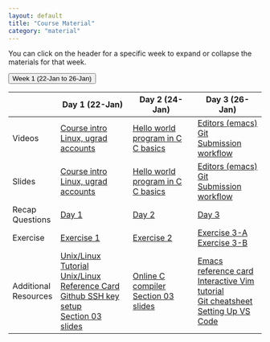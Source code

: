 ```yaml
---
layout: default
title: "Course Material"
category: "material"
---
```


<!--
IMPORTANT: please don't edit material.md directly.
Instead, edit material.csv, adding a new row for each item you
want to add, and then regenerate materials.md by running
the command

  ./gen_materials_page.rb > material.md

Then add, commit, and push both material.csv and material.md.
-->

You can click on the header for a specific week to expand or collapse
the materials for that week.

<button type="button" id="week_1_toggle" class="week_control_button">Week 1 (22-Jan to 26-Jan)</button>
<div id="week_1" class="collapsible">
<table>
  <thead>
    <tr>
      <th></th>
      <th>Day 1 (22-Jan)</th>
      <th>Day 2 (24-Jan)</th>
      <th>Day 3 (26-Jan)</th>
    </tr>
  </thead>
  <tbody>
    <tr>
      <td>Videos</td>
      <td><a class='external' target='_blank' href='https://jh.hosted.panopto.com/Panopto/Pages/Viewer.aspx?id=9e328953-5564-49fe-b03a-b0690123dcf1'>Course intro</a><br><a class='external' target='_blank' href='https://jh.hosted.panopto.com/Panopto/Pages/Viewer.aspx?id=1273cccc-b312-47d4-802a-ae2200fefc22'>Linux, ugrad accounts</a></td>
      <td><a class='external' target='_blank' href='https://jh.hosted.panopto.com/Panopto/Pages/Viewer.aspx?id=1a42038f-6e6e-43cb-958a-ae230027ad23'>Hello world program in C</a><br><a class='external' target='_blank' href='https://jh.hosted.panopto.com/Panopto/Pages/Viewer.aspx?id=c7fc4118-f301-40bb-8693-ae230027ac09'>C basics</a></td>
      <td><a class='external' target='_blank' href='https://jh.hosted.panopto.com/Panopto/Pages/Viewer.aspx?id=d7af51c6-fffc-4c79-9e8e-ae230027adb4'>Editors (emacs)</a><br><a class='external' target='_blank' href='https://jh.hosted.panopto.com/Panopto/Pages/Viewer.aspx?id=7f332c5e-6ad8-4ff8-a702-ae23002793cf'>Git</a><br><a class='external' target='_blank' href='https://jh.hosted.panopto.com/Panopto/Pages/Viewer.aspx?id=4c4f67dd-677c-40d9-8bbc-ae230027ac60'>Submission workflow</a></td>
    </tr>
    <tr>
      <td>Slides</td>
      <td><a href='slides/day01_intro.pdf'>Course intro</a><br><a href='slides/day01_linux_basics.pdf'>Linux, ugrad accounts</a></td>
      <td><a href='slides/day02_hello_world_c.pdf'>Hello world program in C</a><br><a href='slides/day02_c_basics.pdf'>C basics</a></td>
      <td><a href='slides/day03_editors.pdf'>Editors (emacs)</a><br><a href='slides/day03_git.pdf'>Git</a><br><a href='slides/day03_submission_workflow.pdf'>Submission workflow</a></td>
    </tr>
    <tr>
      <td>Recap<br>Questions</td>
      <td><a href='questions/day01.html'>Day 1</a></td>
      <td><a href='questions/day02.html'>Day 2</a></td>
      <td><a href='questions/day03.html'>Day 3</a></td>
    </tr>
    <tr>
      <td>Exercise</td>
      <td><a href='exercise/ex01.html'>Exercise 1</a></td>
      <td><a href='exercise/ex02.html'>Exercise 2</a></td>
      <td><a href='exercise/ex03a.html'>Exercise 3-A</a><br><a href='exercise/ex03b.html'>Exercise 3-B</a></td>
    </tr>
    <tr>
      <td>Additional<br>Resources</td>
      <td><a class='external' target='_blank' href='https://cs.jhu.edu/~joanne/unix.html'>Unix/Linux Tutorial</a><br><a class='external' target='_blank' href='https://cs.jhu.edu/~joanne/unixRC.pdf'>Unix/Linux Reference Card</a><br><a href='resources/github-ssh.html'>Github SSH key setup</a>
	  <BR><A class='external' target='_blank' HREF="slides_misha/01.pdf">Section 03 slides</A>
	  </td>
      <td><a class='external' target='_blank' href='https://www.onlinegdb.com/online_c_compiler'>Online C compiler</a>
	  <BR><A class='external' target='_blank' HREF="slides_misha/02.pdf">Section 03 slides</A>
	  </td>
      <td><a class='external' target='_blank' href='https://www.gnu.org/software/emacs/refcards/pdf/refcard.pdf'>Emacs reference card</a><br><a class='external' target='_blank' href='https://www.openvim.com/'>Interactive Vim tutorial</a><br><a class='external' target='_blank' href='https://github.github.com/training-kit/downloads/github-git-cheat-sheet.pdf'>Git cheatsheet</a><br><a class='external' target='_blank' href='https://jh.hosted.panopto.com/Panopto/Pages/Viewer.aspx?id=9efa206a-6849-4bab-b630-ae3200303731'>Setting Up VS Code</a></td>
    </tr>
  </tbody>
</table>
</div>

<!-- 
<button type="button" id="week_2_toggle" class="week_control_button">Week 2 (4-Sep to 8-Sep)</button>
<div id="week_2" class="collapsible">
<table>
  <thead>
    <tr>
      <th></th>
      <th>Labor Day (4-Sep)</th>
      <th>Day 4 (6-Sep)</th>
      <th>Day 5 (8-Sep)</th>
    </tr>
  </thead>
  <tbody>
    <tr>
      <td>Videos</td>
      <td>NA</td>
      <td><a class='external' target='_blank' href='https://jh.hosted.panopto.com/Panopto/Pages/Viewer.aspx?id=45b14d44-3d4e-4fd7-b0c0-ae230027aef2'>Logical operators, control flow</a></td>
      <td><a class='external' target='_blank' href='https://jh.hosted.panopto.com/Panopto/Pages/Viewer.aspx?id=58f4d402-fd0d-4868-b805-ae230027ab93'>Arrays, ASCII</a><br><a class='external' target='_blank' href='https://jh.hosted.panopto.com/Panopto/Pages/Viewer.aspx?id=06a4f1da-f6a1-4212-b686-ae230027ab33'>C strings</a></td>
    </tr>
    <tr>
      <td>Slides</td>
      <td>NA</td>
      <td><a href='slides/day04_control_flow.pdf'>Logical operators, control flow</a></td>
      <td><a href='slides/day05_arrays.pdf'>Arrays</a><br><a href='slides/day05_c_strings.pdf'>C strings</a></td>
    </tr>
    <tr>
      <td>Recap<br>Questions</td>
      <td>NA</td>
      <td><a href='questions/day04.html'>Day 4</a></td>
      <td><a href='questions/day05.html'>Day 5</a></td>
    </tr>
    <tr>
      <td>Exercise</td>
      <td>NA</td>
      <td><a href='exercise/ex04.html'>Exercise 4</a></td>
      <td><a href='exercise/ex05.html'>Exercise 5</a></td>
    </tr>
    <tr>
      <td>Additional<br>Resources</td>
      <td></td>
      <td></td>
      <td></td>
    </tr>
  </tbody>
</table>
</div>

<button type="button" id="week_3_toggle" class="week_control_button">Week 3 (11-Sep to 15-Sep)</button>
<div id="week_3" class="collapsible">
<table>
  <thead>
    <tr>
      <th></th>
      <th>Day 6 (11-Sep)</th>
      <th>Day 7 (13-Sep)</th>
      <th>Day 8 (15-Sep)</th>
      
    </tr>
  </thead>
  <tbody>
    <tr>
      <td>Videos</td>
      <td><a class='external' target='_blank' href='https://jh.hosted.panopto.com/Panopto/Pages/Viewer.aspx?id=ae149930-15ce-460c-a2df-ae230027aac0'>File I/O, assert, math functions</a><br><a class='external' target='_blank' href='https://jh.hosted.panopto.com/Panopto/Pages/Viewer.aspx?id=1de2958b-f8b8-4fae-ac47-ae230027aa77'>Writing functions, command line arguments</a><br></td>
      <td><a class='external' target='_blank' href='https://jh.hosted.panopto.com/Panopto/Pages/Viewer.aspx?id=bbef007b-88a8-4e42-bcc4-ae230027a8f4'>Function declarations</a><br><a class='external' target='_blank' href='https://jh.hosted.panopto.com/Panopto/Pages/Viewer.aspx?id=c18158bd-cf31-48c4-a2c0-ae230027a87e'>Passing arrays to functions</a><br><a class='external' target='_blank' href='https://jh.hosted.panopto.com/Panopto/Pages/Viewer.aspx?id=12215376-94e9-48dd-8d5a-ae230027937e'>Recursion</a></td>
      <td><a class='external' target='_blank' href='https://jh.hosted.panopto.com/Panopto/Pages/Viewer.aspx?id=76660996-f221-4bda-85bf-ae230027aa0b'>Separate compilation</a><br><a class='external' target='_blank' href='https://jh.hosted.panopto.com/Panopto/Pages/Viewer.aspx?id=956ae811-74a5-48f2-8d73-ae230027a9b0'>Makefiles</a><br><a class='external' target='_blank' href='https://jh.hosted.panopto.com/Panopto/Pages/Viewer.aspx?id=76a9e1f6-07f3-483c-9341-ae230027a948'>Header guards</a></td>
    </tr>
    <tr>
      <td>Slides</td>
      <td><a href='slides/day06_fileio_assertion_math.pdf'>File I/O, assert, math functions</a><br><a href='slides/day06_functions_command_line_arguments.pdf'>Writing functions, command line arguments</a><br></td>
      <td><a href='slides/day07_function_declaration.pdf'>Function declarations</a><br><a href='slides/day07_passing_arrays_to_functions.pdf'>Passing arrays to functions</a><br><a href='slides/day07_recursion.pdf'>Recursion</a></td>
      <td><a href='slides/day08_separate_compilation.pdf'>Separate compilation</a><br><a href='slides/day08_makefiles.pdf'>Makefiles</a><br><a href='slides/day08_header_guards.pdf'>Header guards</a></td>
    </tr>
    <tr>
      <td>Recap<br>Questions</td>
      <td><a href='questions/day06.html'>Day 6</a></td>
      <td><a href='questions/day07.html'>Day 7</a></td>
      <td><a href='questions/day08.html'>Day 8</a></td>
    </tr>
    <tr>
      <td>Exercise</td>
      <td><a href='exercise/ex06.html'>Exercise 6</a></td>
      <td><a href='exercise/ex07.html'>Exercise 7</a></td>
      <td><a href='exercise/ex08.html'>Exercise 8</a></td>
    </tr>
    <tr>
      <td>Additional<br>Resources</td>
      <td></td>
      <td></td>
      <td></td>
    </tr>
    
  </tbody>
</table>
</div>

<button type="button" id="week_4_toggle" class="week_control_button">Week 4 (18-Sep to 22-Sep)</button>
<div id="week_4" class="collapsible">
<table>
  <thead>
    <tr>
      <th></th>
      <th>Day 9 (18-Sep)</th>
      <th>Day 10 (20-Sep)</th>
      <th>Day 11 (22-Sep)</th>
    </tr>
  </thead>
  <tbody>
    <tr>
      <td>Videos</td>
      <td><a class='external' target='_blank' href='https://jh.hosted.panopto.com/Panopto/Pages/Viewer.aspx?id=67aec427-5035-40bb-a34f-ae230027a824'>Multidimensional arrays, gdb</a></td>
      <td><a class='external' target='_blank' href='https://jh.hosted.panopto.com/Panopto/Pages/Viewer.aspx?id=7dd96f56-4676-4f7c-913d-ae230027a7a3'>Pointers</a></td>
      <td><a class='external' target='_blank' href='https://jh.hosted.panopto.com/Panopto/Pages/Viewer.aspx?id=88e3945a-f1f2-4442-825e-ae230027a746'>Dynamic Memory Allocation</a><br><a class='external' target='_blank' href='https://jh.hosted.panopto.com/Panopto/Pages/Viewer.aspx?id=f4c78306-67c7-4184-955f-ae230027a6b2'>Valgrind</a></td>
    </tr>
    <tr>
      <td>Slides</td>
      <td><a href='slides/day09_multidimensional_arrays_gdb.pdf'>Multidimensional arrays, gdb</a></td>
      <td><a href='slides/day10_pointers.pdf'>Pointers</a></td>
      <td><a href='slides/day11_dynamic_memory_allocation.pdf'>Dynamic Memory Allocation</a><br><a href='slides/day11_valgrind.pdf'>Valgrind</a></td>
    </tr>
    <tr>
      <td>Recap<br>Questions</td>
      <td><a href='questions/day09.html'>Day 9</a></td>
      <td><a href='questions/day10.html'>Day 10</a></td>
      <td><a href='questions/day11.html'>Day 11</a></td>
    </tr>
    <tr>
      <td>Exercise</td>
      <td><a href='exercise/ex09.html'>Exercise 9</a></td>
      <td><a href='exercise/ex10.html'>Exercise 10</a></td>
      <td><a href='exercise/ex11.html'>Exercise 11</a></td>
    </tr>
    <tr>
      <td>Additional<br>Resources</td>
      <td><a class='external' target='_blank' href='https://darkdust.net/files/GDB%20Cheat%20Sheet.pdf'>GDB Cheat Sheet</a></td>
      <td><a class='external' target='_blank' href='https://www.youtube.com/watch?v=5VnDaHBi8dM'>Binky the Pointer (Video)</a></td>
      <td><code>valgrind --leak-check=full --show-leak-kinds=all</code></td>
    </tr>
  </tbody>
</table>
</div>

<button type="button" id="week_5_toggle" class="week_control_button">Week 5 (25-Sep to 29-Sep)</button>
<div id="week_5" class="collapsible">
<table>
  <thead>
    <tr>
      <th></th>
      <th>Day 12 (25-Sep)</th>
      <th>Day 13 (27-Sep)</th>
      <th>Day 14 (29-Sep)</th>
    </tr>
  </thead>
  <tbody>
    <tr>
      <td>Videos</td>
      <td><a class='external' target='_blank' href='https://jh.hosted.panopto.com/Panopto/Pages/Embed.aspx?id=6626bc1f-ffd6-4245-91cd-ae230027a13e'>Pointer Arithmetic</a><br><a class='external' target='_blank' href='https://jh.hosted.panopto.com/Panopto/Pages/Viewer.aspx?id=5b124364-dcca-4e9b-b276-ae23002792a9'>Dynamic 2-D Arrays, Pointers and Const</a></td><td><a class='external' target='_blank' href='https://jh.hosted.panopto.com/Panopto/Pages/Viewer.aspx?id=6fa78f1f-431c-40ea-95e2-ae230027a663'>Lifetime/Scope</a><br><a class='external' target='_blank' href='https://jh.hosted.panopto.com/Panopto/Pages/Viewer.aspx?id=81f128ab-96f2-433e-b770-ae230027a5f4'>Structs</a><br><a class='external' target='_blank' href='https://jh.hosted.panopto.com/Panopto/Pages/Viewer.aspx?id=e02cd998-bfde-4c4a-977a-ae23002791e7'>Random number generation</a></td>
      <td><a class='external' target='_blank' href='https://jh.hosted.panopto.com/Panopto/Pages/Viewer.aspx?id=9a428f88-2a13-420b-b008-ae230027a35f'>Binary file I/O</a><br><a class='external' target='_blank' href='https://jh.hosted.panopto.com/Panopto/Pages/Viewer.aspx?id=373770ad-6472-4b72-b789-ae230027a246'>Bitwise operations</a></td>
    </tr>
    <tr>
      <td>Slides</td>
      <td><a href='slides/day12_pointer_arithmetic.pdf'>Pointer Arithmetic</a><br><a href='slides/day12_more_pointers_dynamic_2d_arrays.pdf'>Dynamic 2-D Arrays, Pointers and Const</a></td>
      <td><a href='slides/day13_lifetime_scope.pdf'>Lifetime/Scope</a><br><a href='slides/day13_struct_type.pdf'>Structs</a><br><a href='slides/day13_random_numbers.pdf'>Random number generation</a></td>
      <td><a href='slides/day14_binary_file_io.pdf'>Binary file I/O</a><br><a href='slides/day14_bitwise_operations.pdf'>Bitwise operations</a></td>
    </tr>
    <tr>
      <td>Recap<br>Questions</td>
      <td><a href='questions/day12.html'>Day 12</a></td>
      <td><a href='questions/day13.html'>Day 13</a></td>
      <td><a href='questions/day14.html'>Day 14</a></td>
    </tr>
    <tr>
      <td>Exercise</td>
      <td><a href='exercise/ex12.html'>Exercise 12</a></td>
      <td><a href='exercise/ex13.html'>Exercise 13</a></td>
      <td><a href='exercise/ex14.html'>Exercise 14</a></td>
    </tr>
    <tr>
      <td>Additional<br>Resources</td>
      <td></td>
      <td></td>
      <td></td>
    </tr>
  </tbody>
</table>
</div>


<button type="button" id="week_6_toggle" class="week_control_button">Week 6 (2-Oct to 6-Oct)</button>
<div id="week_6" class="collapsible">
<table>
  <thead>
    <tr>
      <th></th>
      <th>Day 15 (2-Oct)</th>
      <th>Day 16 (4-Oct)</th>
      <th>Day 17 (6-Oct)</th>
    </tr>
  </thead>
  <tbody>
    <tr>
      <td>Videos</td>
      <td><a class='external' target='_blank' href='https://jh.hosted.panopto.com/Panopto/Pages/Viewer.aspx?id=9ce56b92-a382-468f-8c9e-ae230027a1af'>Number representation,<br>type conversion/casting</a></td>
      <td><a class='external' target='_blank' href='https://jh.hosted.panopto.com/Panopto/Pages/Viewer.aspx?id=254ea75c-12a1-456c-b91d-ae230027a0c6'>Linked lists</a></td>
      <td></td>
    </tr>
    <tr>
      <td>Slides</td>
      <td><a href='slides/day15_number_rep_type_conversions.pdf'>Number representation,<br>type conversion/casting</a></td>
      <td><a href='slides/day16_linked_lists.pdf'>Linked lists</a></td>
      <td></td>
    </tr>
    <tr>
      <td>Recap<br>Questions</td>
      <td><a href='questions/day15.html'>Day 15</a></td>
      <td><a href='questions/day16.html'>Day 16</a></td>
      <td></td>
    </tr>
    <tr>
      <td>Exercise</td>
      <td><a href='exercise/ex15.html'>Exercise 15</a></td>
      <td><a href='exercise/ex16.html'>Exercise 16</a></td>
      <td><a href='assign/midterm.html'>Midterm Project</a></td>
    </tr>
    <tr>
      <td>Additional<br>Resources</td>
      <td></td>
      <td></td>
      <td></td>
    </tr>
  </tbody>
</table>
</div>

<button type="button" id="week_7_toggle" class="week_control_button">Week 7 (9-Oct to 13-Oct)</button>
<div id="week_7" class="collapsible">
<table>
  <thead>
    <tr>
      <th></th>
      <th>Day 18 (9-Oct)</th>
      <th>Day 19 (11-Oct)</th>
      <th>Day 20 (13-Oct)</th>
    </tr>
  </thead>
  <tbody>
    <tr>
      <td>Videos</td>
      <td><a class='external' target='_blank' href='https://jh.hosted.panopto.com/Panopto/Pages/Viewer.aspx?id=06994aeb-6743-4fcd-b69f-ae2300279d42'>More Linked lists</a></td>
      <td>N/A</td>
      <td>N/A</td>
    </tr>
    <tr>
      <td>Slides</td>
      <td><a href='slides/day17_more_linked_lists.pdf'>More Linked lists</a></td>
      <td>N/A</td>
      <td>N/A</td>
    </tr>
    <tr>
      <td>Recap<br>Questions</td>
      <td><a href='questions/day17.html'>Day 18</a></td>
      <td>N/A</td>
      <td>N/A</td>
    </tr>
    <tr>
      <td>Exercise</td>
      <td><a href='exercise/ex17.html'>Exercise 17</a></td>
      <td>Midterm Project</td>
      <td>Midterm Project</td>
    </tr>
    <tr>
      <td>Additional<br>Resources</td>
      <td><a href='resources/MidtermReview.pdf'>Midterm Review Questions</a><br><a href='resources/Midterm-Fall2019.pdf'>Fall 2019 Midterm Questions</a></td>
      <td></td>
      <td><a href='resources/MidtermReview-solutions.pdf'>Midterm Review Solutions</a><br><a href='resources/Midterm-Fall2019-solutions.pdf'>Fall 2019 Midterm Solutions</a></td>
    </tr>
  </tbody>
</table>
</div>

<button type="button" id="week_8_toggle" class="week_control_button">Week 8 (16-Oct to 20-Oct)</button>
<div id="week_8" class="collapsible">
<table>
  <thead>
    <tr>
      <th></th>
      <th>Day 21 (16-Oct)</th>
      <th>Day 22 (18-Oct)</th>
      <th>Fall Break (20-Oct)</th>
    </tr>
  </thead>
  <tbody>
    <tr>
      <td>Videos</td>
      <td>Midterm Exam</td>
      <td><a class='external' target='_blank' href='https://jh.hosted.panopto.com/Panopto/Pages/Viewer.aspx?id=2760c264-312d-49f2-9e43-ae2300279acb'>Introduction to C++</a><br><a class='external' target='_blank' href='https://jh.hosted.panopto.com/Panopto/Pages/Viewer.aspx?id=954ea030-61b3-482d-96e8-ae2300279a4f'>C++ Strings</a></td>
      <td>Fall Break (no class)!</td>
    </tr>
    <tr>
      <td>Slides</td>
      <td>Midterm Exam</td>
      <td><a href='slides/day22_intro_cpp.pdf'>Introduction to C++</a><br><a href='slides/day22_cpp_strings.pdf'>C++ Strings</a></td>
      <td>N/A</td> 
    </tr>
    <tr>
      <td>Recap<br>Questions</td>
      <td>N/A</td>
      <td><a href='questions/day22.html'>Day 22</a></td>
      <td>N/A</td>
      </tr>
    <tr>
      <td>Exercise</td>
      <td>N/A</td>
      <td>Midtem Project</td>
      <td>N/A</td>
    </tr>
    <tr>
      <td>Additional<br>Resources</td>
      <td></td>
      <td></td>
      <td></td>
    </tr>
  </tbody>
</table>
</div>

<button type="button" id="week_9_toggle" class="week_control_button">Week 9 (23-Oct to 27-Oct)</button>
<div id="week_9" class="collapsible">
<table>
  <thead>
    <tr>
      <th></th>
      <th>Day 23 (23-Oct)</th>
      <th>Day 24 (25-Oct)</th>
      <th>Day 25 (27-Oct)</th>
    </tr>
  </thead>
  <tbody>
    <tr>
      <td>Videos</td>
      <td><a class='external' target='_blank' href='https://jh.hosted.panopto.com/Panopto/Pages/Viewer.aspx?id=04905da6-f193-4a6e-9f3e-ae2300279736'>Introduction to STL and templates</a></td>
      <td><a class='external' target='_blank' href='https://jh.hosted.panopto.com/Panopto/Pages/Viewer.aspx?id=c12342a6-6af3-4859-9da6-ae2300279661'>STL Containers - map, pair, and tuple</a><br><a class='external' target='_blank' href='https://jh.hosted.panopto.com/Panopto/Pages/Viewer.aspx?id=c08d312c-963d-485b-84bf-ae23002796be'>STL Algorithms</a></td>
      <td><a class='external' target='_blank' href='https://jh.hosted.panopto.com/Panopto/Pages/Viewer.aspx?id=f35cdf8e-80d0-4d88-b9e3-ae2300279562'>C++ I/O stream and stringstream</a><br><a class='external' target='_blank' href='https://jh.hosted.panopto.com/Panopto/Pages/Viewer.aspx?id=090adf84-0330-4c2f-9c73-ae230027a599'>Intro to Object Oriented Programming</a></td>
    </tr>
    <tr>
      <td>Slides</td>
      <td><a href='slides/day23_stl_templates.pdf'>Introduction to STL and templates</a></td>
      <td><a href='slides/day24_more_stl_containers.pdf'>STL Containers - map, pair, and tuple</a><br><a href='slides/day24_stl_algorithms.pdf'>STL Algorithms</a></td>
      <td><a href='slides/day25_cpp_file_io_stringstream.pdf'>C++ I/O stream and stringstream</a><br><a href='slides/day25_intro_to_oo.pdf'>Intro to Object Oriented Programming</a></td>
    </tr>
    <tr>
      <td>Recap<br>Questions</td>
      <td><a href='questions/day23.html'>Day 23</a></td>
      <td><a href='questions/day24.html'>Day 24</a></td>
      <td><a href='questions/day25.html'>Day 25</a></td>
    </tr>
    <tr>
      <td>Exercise</td>
      <td><a href='exercise/ex23.html'>Exercise 23</a></td>
      <td><a href='exercise/ex24.html'>Exercise 24</a></td>
      <td><a href='exercise/ex25.html'>Exercise 25</a></td>
    </tr>
    <tr>
      <td>Additional<br>Resources</td>
      <td></td>
      <td></td>
      <td></td>
    </tr>
  </tbody>
</table>
</div>

<button type="button" id="week_10_toggle" class="week_control_button">Week 10 (30-Oct to 3-Nov)</button>
<div id="week_10" class="collapsible">
<table>
  <thead>
    <tr>
      <th></th>
      <th>Day 26 (30-Oct)</th>
      <th>Day 27 (1-Nov)</th>
      <th>Day 28 (3-Nov)</th>
    </tr>
  </thead>
  <tbody>
    <tr>
      <td>Videos</td>
      <td><a class='external' target='_blank' href='https://jh.hosted.panopto.com/Panopto/Pages/Viewer.aspx?id=4fcd7033-f754-429f-b55b-ae230027a516'>C++ Reference</a><br><a class='external' target='_blank' href='https://jh.hosted.panopto.com/Panopto/Pages/Viewer.aspx?id=d9978853-6c9b-4cc3-b62d-ae230027a4cc'>C++ Dynamic Memory Allocation</a></td>
      <td><a class='external' target='_blank' href='https://jh.hosted.panopto.com/Panopto/Pages/Viewer.aspx?id=5a1a7afe-6165-4e33-9567-ae230027a431'>C++ Classes</a><br><a class='external' target='_blank' href='https://jh.hosted.panopto.com/Panopto/Pages/Viewer.aspx?id=0e485b33-028d-45e6-be18-ae230027a3d3'>Default Constructors</a></td>
      <td><a class='external' target='_blank' href='https://jh.hosted.panopto.com/Panopto/Pages/Viewer.aspx?id=62080530-d06e-4a0e-be06-ae230027a050'>Constructors and default arguments</a><br><a class='external' target='_blank' href='https://jh.hosted.panopto.com/Panopto/Pages/Viewer.aspx?id=2ea9792a-afab-4319-85f1-ae2300279fe3'>Destructors</a></td>
    </tr>
    <tr>
      <td>Slides</td>
      <td><a href='slides/day26_cpp_reference.pdf'>References</a><br><a href='slides/day26_dynamic_memory_allocation.pdf'>Dynamic Memory Allocation</a></td>
      <td><a href='slides/day27_cpp_classes.pdf'>C++ Classes</a><br><a href='slides/day27_default_constructor.pdf'>Default Constructors</a></td>
      <td><a href='slides/day28_constructors.pdf'>Constructors and default arguments</a><br><a href='slides/day28_destructors.pdf'>Destructors</a></td>  
    </tr>
    <tr>
      <td>Recap<br>Questions</td>
      <td><a href='questions/day26.html'>Day 26</a></td>
      <td><a href='questions/day27.html'>Day 27</a></td>
      <td><a href='questions/day28.html'>Day 28</a></td>
    </tr>
    <tr>
      <td>Exercise</td>
      <td><a href='exercise/ex26.html'>Exercise 26</a></td>
      <td><a href='exercise/ex27.html'>Exercise 27</a></td>
      <td><a href='exercise/ex28.html'>Exercise 28</a></td>
    </tr>
    <tr>
      <td>Additional<br>Resources</td>
      <td></td>
      <td></td>
      <td></td>
    </tr>
  </tbody>
</table>
</div>

<button type="button" id="week_11_toggle" class="week_control_button">Week 11 (6-Nov to 10-Nov)</button>
<div id="week_11" class="collapsible">
<table>
  <thead>
    <tr>
      <th></th>
      <th>Day 29 (6-Nov)</th>
      <th>Day 30 (8-Nov)</th>
      <th>Day 31 (10-Nov)</th>
    </tr>
  </thead>
  <tbody>
    <tr>
      <td>Videos</td>
      <td><a class='external' target='_blank' href='https://jh.hosted.panopto.com/Panopto/Pages/Viewer.aspx?id=2c8031d1-8509-4b22-881b-ae2300279f65'>Function overloading</a><br><a class='external' target='_blank' href='https://jh.hosted.panopto.com/Panopto/Pages/Viewer.aspx?id=ee4c0ea7-24f8-426a-9291-ae2300279f0e'>Operator overloading</a></td>
      <td><a class='external' target='_blank' href='https://jh.hosted.panopto.com/Panopto/Pages/Viewer.aspx?id=f9091b95-ab29-46fe-82b8-ae2300279e93'>Initialization and assignment</a><br><a class='external' target='_blank' href='https://jh.hosted.panopto.com/Panopto/Pages/Viewer.aspx?id=181313b7-6b07-400c-addf-ae2300279df3'>Rule of 3</a></td>
      <td><a class='external' target='_blank' href='https://jh.hosted.panopto.com/Panopto/Pages/Viewer.aspx?id=fed0c83c-bcd8-4341-8b0e-ae2300279cf6'>Template functions</a><br><a class='external' target='_blank' href='https://jh.hosted.panopto.com/Panopto/Pages/Viewer.aspx?id=06bf6f38-8f76-4b19-80f4-ae2300279c79'>Template classes</a></td>
    </tr>
    <tr>
      <td>Slides</td>
      <td><a href='slides/day29_function_overloading.pdf'>Function overloading</a><br><a href='slides/day29_operator_overloading.pdf'>Operator overloading</a></td>
      <td><a href='slides/day30_initialization_assignments.pdf'>Initialization and assignment</a><br><a href='slides/day30_rule_of_3.pdf'>Rule of 3</a></td>
      <td><a href='slides/day31_template_functions.pdf'>Template functions</a><br><a href='slides/day31_template_classes.pdf'>Template classes</a></td>
    </tr>
    <tr>
      <td>Recap<br>Questions</td>
      <td><a href='questions/day29.html'>Day 29</a></td>
      <td><a href='questions/day30.html'>Day 30</a></td>
      <td><a href='questions/day31.html'>Day 31</a></td>
    </tr>
    <tr>
      <td>Exercise</td>
      <td><a href='exercise/ex29.html'>Exercise 29</a></td>
      <td><a href='exercise/ex30.html'>Exercise 30</a></td>
      <td><a href='exercise/ex31.html'>Exercise 31</a></td>
    </tr>
    <tr>
      <td>Additional<br>Resources</td>
      <td></td>
      <td></td>
      <td></td>
    </tr>
  </tbody>
</table>
</div>

<button type="button" id="week_12_toggle" class="week_control_button">Week 12 (13-Nov to 17-Nov)</button>
<div id="week_12" class="collapsible">
<table>
  <thead>
    <tr>
      <th></th>
      <th>Day 32 (13-Nov)</th>
      <th>Day 33 (15-Nov)</th>
      <th>Day 34 (17-Nov)</th>
    </tr>
  </thead>
  <tbody>
    <tr>
      <td>Videos</td>
      <td><a class='external' target='_blank' href='https://jh.hosted.panopto.com/Panopto/Pages/Viewer.aspx?id=7cdea279-e109-4ba8-b99d-ae2300279bea'>Inheritance</a><br>
      <a class='external' target='_blank' href='https://jh.hosted.panopto.com/Panopto/Pages/Viewer.aspx?id=873d6ec0-a562-47f2-b098-ae2300279b28'>Polymorphism</a></td>
      <td><a class='external' target='_blank' href='https://jh.hosted.panopto.com/Panopto/Pages/Viewer.aspx?id=162dba01-3c6a-4358-8179-ae23002799fe'>Dynamic dispatch</a><br>
      <a class='external' target='_blank' href='https://jh.hosted.panopto.com/Panopto/Pages/Viewer.aspx?id=0e849f80-9dec-47c1-aaac-ae2300279986'>Function hiding & abstract classes</a><br>
      <a class='external' target='_blank' href='https://jh.hosted.panopto.com/Panopto/Pages/Viewer.aspx?id=5d6fdb70-910c-4823-b4a0-ae23002797a1'>Virtual destructors</a></td>
      <td><a class='external' target='_blank' href='https://jh.hosted.panopto.com/Panopto/Pages/Viewer.aspx?id=2edb2b97-e40e-4200-94ce-ae23002790c9'>OO Design & UML Diagrams</a></td>
    </tr>
    <tr>
      <td>Slides</td>
      <td><a href='slides/day32_inheritance.pdf'>Inheritance</a><br>
      <a href='slides/day32_polymorphism.pdf'>Polymorphism</a></td>
      <td><a href='slides/day33_dynamic_dispatch.pdf'>Dynamic dispatch</a><br>
      <a href='slides/day33_function_hiding_abstract_classes.pdf'>Function hiding & abstract classes</a><br>
      <a href='slides/day33_virtual_destructors.pdf'>Virtual destructors</a></td>
      <td><a href='slides/day34_oo_design_uml.pdf'>OO Design & UML Diagrams</a></td>
    </tr>
    <tr>
      <td>Recap<br>Questions</td>
      <td><a href='questions/day32.html'>Day 32</a></td>
      <td><a href='questions/day33.html'>Day 33</a></td>
      <td><a href='questions/day34.html'>Day 34</a></td>
    </tr>
    <tr>
      <td>Exercise</td>
      <td><a href='exercise/ex32.html'>Exercise 32</a></td>
      <td><a href='exercise/ex33.html'>Exercise 33</a></td>
      <td>Work on final project</td>
    </tr>
    <tr>
      <td>Additional<br>Resources</td>
      <td></td>
      <td></td>
      <td></td>
    </tr>
  </tbody>
</table>
</div>


<button type="button" id="week_13_toggle" class="week_control_button">Week 13 (27-Nov to 1-Dec)</button>
<div id="week_13" class="collapsible">
<table>
  <thead>
    <tr>
      <th></th>
      <th>Day 35 (27-Nov)</th>
      <th>Day 36 (29-Nov)</th>
      <th>Day 37 (1-Dec)</th>
    </tr>
  </thead>
  <tbody>
    <tr>
      <td>Videos</td>
      <td><a class='external' target='_blank' href='https://jh.hosted.panopto.com/Panopto/Pages/Viewer.aspx?id=00c8e477-aa8e-4357-bd0e-ae230027992c'>Enumerated Types</a><br><a class='external' target='_blank' href='https://jh.hosted.panopto.com/Panopto/Pages/Viewer.aspx?id=7e2654d0-197a-49fb-8d90-ae23002798b8'>Exceptions</a><br><a class='external' target='_blank' href='https://jh.hosted.panopto.com/Panopto/Pages/Viewer.aspx?id=53afa435-461a-4814-bfc2-ae2300279850'>Customized Exceptions</a></td>
      <td>N/A</td>
      <td><a class='external' target='_blank' href='https://jh.hosted.panopto.com/Panopto/Pages/Viewer.aspx?id=737a8372-4317-47c5-8492-ae23002795c1'>Iterators</a></td>
    </tr>
    <tr>
      <td>Slides</td>
      <td><a href='slides/day35_enum.pdf'>Enumerated Types</a><br><a href='slides/day35_exceptions.pdf'>Exceptions</a><br><a href='slides/day35_customized_exceptions.pdf'>Customized Exceptions</a></td>
      <td>N/A</td>
      <td><a href='slides/day36_iterators.pdf'>Iterators</a></td>
    </tr>
    <tr>
      <td>Recap<br>Questions</td>
      <td><a href='questions/day35.html'>Day 35</a></td>
      <td>N/A</td>
       <td><a href='questions/day37.html'>Day 37</a></td>
    </tr>
    <tr>
      <td>Exercise</td>
      <td><a href='exercise/ex35.html'>Exercise 35</a></td>
      <td>Work on final project</td>
      <td><a href='exercise/ex37.html'>Exercise 37</a></td>
    </tr>
    <tr>
      <td>Additional<br>Resources</td>
      <td></td>
      <td></td>
      <td></td>
    </tr>
  </tbody>
</table>
</div>
<button type="button" id="week_14_toggle" class="week_control_button">Week 14 (4-Dec to 8-Dec)</button>
<div id="week_14" class="collapsible">
<table>
  <thead>
    <tr>
      <th></th>
      <th>Day 38 (4-Dec)</th>
      <th>Day 39 (6-Dec)</th>
      <th>Day 40 (8-Dec)</th>
    </tr>
  </thead>
  <tbody>
    <tr>
      <td>Videos</td>
      <td><a class='external' target='_blank' href='https://jh.hosted.panopto.com/Panopto/Pages/Viewer.aspx?id=5eb3773f-b093-4630-8e18-ae810038ea47'>Lambdas</a></td>
      <td>N/A</td>
      <td>N/A</td>
    </tr>
    <tr>
      <td>Slides</td>
      <td><a href='slides/day37_lambdas.pdf'>Lambdas</a></td>
      <td>N/A</td>
      <td>N/A</td>
    </tr>
    <tr>
      <td>Recap<br>Questions</td>
      <td><a href='questions/day38.html'>Day 38</a></td>
      <td>N/A</td>
      <td>N/A</td>
    </tr>
    <tr>
      <td>Exercise</td>
      <td>Work on final project</td>
      <td>Work on final project</td>
      <td>Work on final project</td>
    </tr>
    <tr>
      <td>Additional<br>Resources</td>
      <td></td>
      <td><a href='resources/FinalReview.pdf'>Final Exam Review Questions</a></td>
      <td><a href='resources/FinalReview_SOLUTIONS.pdf'>Final Exam Review Solutions</a></td>
    </tr>
  </tbody>
</table>
</div>
-->
<script type="text/javascript">
  // Create and register a click handler for button clicks to expand/contract
  // specified content div
  function registerClickHandler(content, is_active) {
    //console.log("Registering click handler for " + content.id);

    content.style.display = is_active ? "block" : "none";

    var button_id = content.id + "_toggle";
    //console.log("button_id=" + button_id);

    var button = document.getElementById(button_id);

    button.addEventListener("click", function() {
      button.classList.toggle('active');
      //console.log("content.style.display="+content.style.display);
      if (content.style.display == 'block') {
        content.style.display = 'none';
      } else {
        content.style.display = 'block';
      }
    });

    if (is_active) {
      button.classList.add('active');
    }
  }

  document.addEventListener('DOMContentLoaded', function() {
    var active_week_id = 'week_13';

    var content_divs = document.getElementsByClassName("collapsible");
    for (i = 0; i < content_divs.length; i++) {
      var content = content_divs[i];

      var is_active = (content.id == active_week_id);
      registerClickHandler(content, is_active);
    }
  });
</script>
